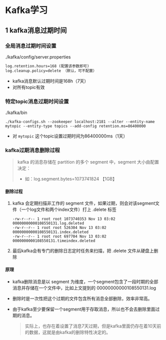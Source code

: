 # Kafka学习

## 1 kafka消息过期时间

### 全局消息过期时间设置

./kafka/config/server.properties

```xml
log.retention.hours=168 (配置该参数即可)
log.cleanup.policy=delete （默认，可不配置）
```

- kafka消息默认过期时间是168h（7天）
- 对所有topic有效



### 特定topic消息过期时间设置

./kafka/bin

```shell
./kafka-configs.sh --zookeeper localhost:2181 --alter --entity-name mytopic --entity-type topics --add-config retention.ms=86400000
```

- 对 `mytopic` 这个topic设置过期时间为86400000ms（1天）



### kafka过期消息删除过程

> kafka 的消息存储在 partition 的多个 segment 中，segment 大小由配置决定：
>
> - 如：log.segment.bytes=1073741824  【1GB】

#### 删除过程

1. kafka 会定期扫描非工作的 segment 文件，如果过期，则会对该segment文件（一个log文件和两个index文件）打上 .delete 标签

   ```shell
   -rw-r--r-- 1 root root 1073740353 Nov 13 03:02 00000000000108550131.log.deleted
   -rw-r--r-- 1 root root 526304 Nov 13 03:02 00000000000108550131.index.deleted
   -rw-r--r-- 1 root root 697704 Nov 13 03:02 0000000000108550131.timeindex.deleted
   ```

2. 最后kafka会有专门的删除日志定时任务来扫描，把 .delete 文件从硬盘上删除

#### 原理

- kafka删除消息是以 segment 为维度，一个segment包含了一段时期的全部消息并存储在一个文件中，比如上文提到的 00000000000108550131.log

- 删除时是一次性把这个过期的文件包含所有消息全部删除，效率非常高。

- 由于kafka至少要保留一个segment用于存取消息，所以也不会去删除里面过期的消息。

  > 实际上，也存在着设置了消息7天过期，但是kafka里面仍存在着10天前的数据，这就是由kafka的删除特性决定的。